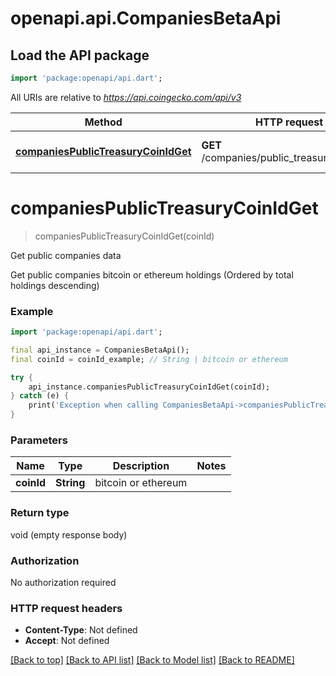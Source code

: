 # openapi.api.CompaniesBetaApi

## Load the API package
```dart
import 'package:openapi/api.dart';
```

All URIs are relative to *https://api.coingecko.com/api/v3*

Method | HTTP request | Description
------------- | ------------- | -------------
[**companiesPublicTreasuryCoinIdGet**](CompaniesBetaApi.md#companiespublictreasurycoinidget) | **GET** /companies/public_treasury/{coin_id} | Get public companies data


# **companiesPublicTreasuryCoinIdGet**
> companiesPublicTreasuryCoinIdGet(coinId)

Get public companies data

Get public companies bitcoin or ethereum holdings (Ordered by total holdings descending)

### Example
```dart
import 'package:openapi/api.dart';

final api_instance = CompaniesBetaApi();
final coinId = coinId_example; // String | bitcoin or ethereum

try {
    api_instance.companiesPublicTreasuryCoinIdGet(coinId);
} catch (e) {
    print('Exception when calling CompaniesBetaApi->companiesPublicTreasuryCoinIdGet: $e\n');
}
```

### Parameters

Name | Type | Description  | Notes
------------- | ------------- | ------------- | -------------
 **coinId** | **String**| bitcoin or ethereum | 

### Return type

void (empty response body)

### Authorization

No authorization required

### HTTP request headers

 - **Content-Type**: Not defined
 - **Accept**: Not defined

[[Back to top]](#) [[Back to API list]](../README.md#documentation-for-api-endpoints) [[Back to Model list]](../README.md#documentation-for-models) [[Back to README]](../README.md)


